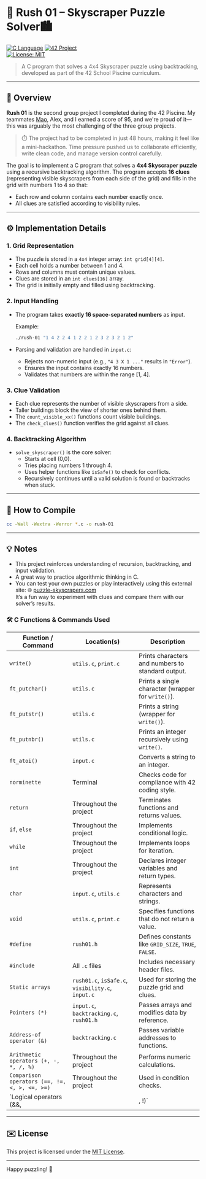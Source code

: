 # 🧠 Rush 01 – Skyscraper Puzzle Solver🏙️

[![C Language](https://img.shields.io/badge/language-C-blue.svg)](https://en.wikipedia.org/wiki/C_(programming_language))  
[![42 Project](https://img.shields.io/badge/42%20Network-Piscine-blueviolet)](https://42.fr)  
[![License: MIT](https://img.shields.io/badge/license-MIT-green.svg)](./LICENSE)

> A C program that solves a 4x4 Skyscraper puzzle using backtracking, developed as part of the 42 School Piscine curriculum.

---

## 🧩 Overview

**Rush 01** is the second group project I completed during the 42 Piscine. My teammates [Mao](https://github.com/maozeitoun), Alex, and I earned a score of 95, and we're proud of it—this was arguably the most challenging of the three group projects.

> ⏱️ The project had to be completed in just 48 hours, making it feel like a mini-hackathon. Time pressure pushed us to collaborate efficiently, write clean code, and manage version control carefully.

The goal is to implement a C program that solves a **4x4 Skyscraper puzzle** using a recursive backtracking algorithm. The program accepts **16 clues** (representing visible skyscrapers from each side of the grid) and fills in the grid with numbers 1 to 4 so that:

- Each row and column contains each number exactly once.
- All clues are satisfied according to visibility rules.

---

## ⚙️ Implementation Details

### 1. Grid Representation

- The puzzle is stored in a `4x4` integer array: `int grid[4][4]`.
- Each cell holds a number between 1 and 4.
- Rows and columns must contain unique values.
- Clues are stored in an `int clues[16]` array.
- The grid is initially empty and filled using backtracking.

### 2. Input Handling

- The program takes **exactly 16 space-separated numbers** as input.
  
  Example:
  ```bash
  ./rush-01 "1 4 2 2 4 1 2 2 1 2 3 2 3 2 1 2"
  ```

- Parsing and validation are handled in `input.c`:
  - Rejects non-numeric input (e.g., `"4 3 X 1 ..."` results in `"Error"`).
  - Ensures the input contains exactly 16 numbers.
  - Validates that numbers are within the range [1, 4].

### 3. Clue Validation

- Each clue represents the number of visible skyscrapers from a side.
- Taller buildings block the view of shorter ones behind them.
- The `count_visible_xx()` functions count visible buildings.
- The `check_clues()` function verifies the grid against all clues.

### 4. Backtracking Algorithm

- `solve_skyscraper()` is the core solver:
  - Starts at cell (0,0).
  - Tries placing numbers 1 through 4.
  - Uses helper functions like `isSafe()` to check for conflicts.
  - Recursively continues until a valid solution is found or backtracks when stuck.

---

## 🔧 How to Compile

```bash
cc -Wall -Wextra -Werror *.c -o rush-01
```
---

## 💡 Notes

- This project reinforces understanding of recursion, backtracking, and input validation.
- A great way to practice algorithmic thinking in C.
- You can test your own puzzles or play interactively using this external site:
  🌐 [puzzle-skyscrapers.com](https://www.puzzle-skyscrapers.com/)  
  It’s a fun way to experiment with clues and compare them with our solver’s results.

### 🛠️ C Functions & Commands Used

| Function / Command | Location(s) | Description |
|--------------------|----------------|---------|
| `write()` | `utils.c`, `print.c` | Prints characters and numbers to standard output. |
| `ft_putchar()` | `utils.c` | Prints a single character (wrapper for `write()`). |
| `ft_putstr()` | `utils.c` | Prints a string (wrapper for `write()`). |
| `ft_putnbr()` | `utils.c` | Prints an integer recursively using `write()`. |
| `ft_atoi()` | `input.c` | Converts a string to an integer. |
| `norminette` | Terminal | Checks code for compliance with 42 coding style. |
| `return` | Throughout the project | Terminates functions and returns values. |
| `if`, `else` | Throughout the project | Implements conditional logic. |
| `while` | Throughout the project | Implements loops for iteration. |
| `int` | Throughout the project | Declares integer variables and return types. |
| `char` | `input.c`, `utils.c` | Represents characters and strings. |
| `void` | `utils.c`, `print.c` | Specifies functions that do not return a value. |
| `#define` | `rush01.h` | Defines constants like `GRID_SIZE`, `TRUE`, `FALSE`. |
| `#include` | All `.c` files | Includes necessary header files. |
| `Static arrays` | `rush01.c`, `isSafe.c`, `visibility.c`, `input.c` | Used for storing the puzzle grid and clues. |
| `Pointers (*)` | `input.c`, `backtracking.c`, `rush01.h` | Passes arrays and modifies data by reference. |
| `Address-of operator (&)` | `backtracking.c` | Passes variable addresses to functions. |
| `Arithmetic operators (+, -, *, /, %)` | Throughout the project | Performs numeric calculations. |
| `Comparison operators (==, !=, <, >, <=, >=)` | Throughout the project | Used in condition checks. |
| `Logical operators (&&, ||, !)` | Throughout the project | Combines multiple conditions in `if` statements. |

---

## ✉️ License

This project is licensed under the [MIT License](./LICENSE).

---

Happy puzzling! 🚀
